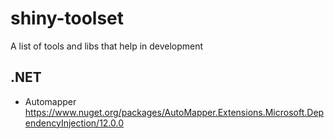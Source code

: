 # shiny-toolset
A list of tools and libs that help in development

## .NET

- Automapper https://www.nuget.org/packages/AutoMapper.Extensions.Microsoft.DependencyInjection/12.0.0

